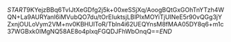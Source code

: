 $START$9KYejzBBq6TvIJtXeGDfg2j5k+00xeSSjXq/AoogBQtGxGOhTnYTzh4WQN+La9AURYanl6iMVubQO7du/tOrEIuktsjLBlPlxMOYiTjUINeE5r90vQGg3jYZxnjOULoVym2VM+nv0KBHUlToR/Tbln4i62UEQYnsM8fMAA05DY8q6+m1c37WGBxk0IMgNQ58AE8o4plxqFGQDJFhWbOnqQ==$END$